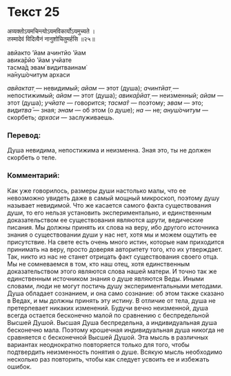 # Текст 25

अव्यक्तोऽयमचिन्त्योऽयमविकार्योऽयमुच्यते ।  
तस्मादेवं विदित्वैनं नानुशोचितुमर्हसि ॥२५॥

авйакто ’йам ачинтйо ’йам  
авика̄рйо ’йам учйате  
тасма̄д эвам̇ видитваинам̇  
на̄нуш́очитум архаси

_авйактат̣_ — невидимый; _айам_ — этот (душа); _ачинтйат̣_ — непостижимый; _айам_ — этот (душа); _авика̄рйат̣_ — неизменный; _айам_ — этот (душа); _учйате_ — говорится; _тасма̄т_ — поэтому; _эвам_ — это; _видитва̄_ — зная; _энам_ — об этом (о душе); _на_ — не; _ануш́очитум_ — скорбеть; _архаси_ — заслуживаешь.

### Перевод:

Душа невидима, непостижима и неизменна. Зная это, ты не должен скорбеть о теле.

### Комментарий:

Как уже говорилось, размеры души настолько малы, что ее невозможно увидеть даже в самый мощный микроскоп, поэтому душу называет невидимой. Что же касается самого факта существования души, то его нельзя установить экспериментально, и единственным доказательством ее существования являются _шрути,_ ведические писания. Мы должны принять их слова на веру, ибо другого источника знания о существовании души у нас нет, хотя мы и можем ощутить ее присутствие. На свете есть очень много истин, которые нам приходится принимать на веру, просто доверяя авторитету того, кто их утверждает. Так, никто из нас не станет отрицать факт существования своего отца. Мы не сомневаемся в том, кто наш отец, хотя единственным доказательством этого являются слова нашей матери. И точно так же единственным источником знания о душе являются Веды. Иными словами, люди не могут постичь душу экспериментальными методами. Душа обладает сознанием, и она само сознание: об этом также сказано в Ведах, и мы должны принять эту истину. В отличие от тела, душа не претерпевает никаких изменений. Будучи вечно неизменной, душа всегда остается бесконечно малой по сравнению с беспредельной Высшей Душой. Высшая Душа беспредельна, а индивидуальная душа бесконечно мала. Поэтому крошечная индивидуальная душа никогда не сравняется с бесконечной Высшей Душой. Эта мысль в различных вариантах неоднократно повторяется только для того, чтобы подтвердить неизменность понятия о душе. Всякую мысль необходимо несколько раз повторить, чтобы как следует усвоить ее и избежать ошибок.